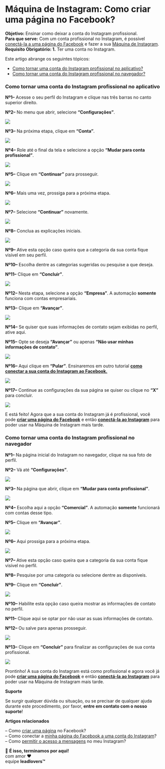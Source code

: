 # Máquina de Instagram: Como criar uma página no Facebook?

**Objetivo:** Ensinar como deixar a conta do Instagram profissional.\
**Para que serve:** Com um conta profissional no Instagram, é possível [conectá-la a uma página do Facebook](https://suporte.love/maquina-de-instagram-como-conectar-a-pagina-do-facebook-ao-perfil-profissional-do-instagram/) e fazer a sua [Máquina de Instagram](https://suporte.love/maquina-de-instagram-primeiros-passos/).\
**Requisito Obrigatório: 1.** Ter uma conta no Instagram.&#x20;

Este artigo abrange os seguintes tópicos:

* [Como tornar uma conta do Instagram profissional no aplicativo?](broken-reference)
* [Como tornar uma conta do Instagram profissional no navegador?](broken-reference)

### **Como tornar uma conta do Instagram profissional no aplicativo** <a href="#no-aplicativo" id="no-aplicativo"></a>

**Nº1–** Acesse o seu perfil do Instagram e clique nas três barras no canto superior direito.

**Nº2–** No menu que abrir, selecione **“Configurações”**.

![](https://suporte.love/wp-content/uploads/2022/12/img01-2-143x300.jpeg)

**Nº3–** Na próxima etapa, clique em **“Conta”**.

![](https://suporte.love/wp-content/uploads/2022/12/img02-2-143x300.jpeg)

**Nº4–** Role até o final da tela e selecione a opção **“Mudar para conta profissional”**.

![](https://suporte.love/wp-content/uploads/2022/12/img03-2-143x300.jpeg)

**Nº5–** Clique em **“Continuar”** para prosseguir.

![](https://suporte.love/wp-content/uploads/2022/12/img04-1-143x300.jpeg)

**Nº6–** Mais uma vez, prossiga para a próxima etapa.

![](https://suporte.love/wp-content/uploads/2022/12/img05-2-143x300.jpeg)

**Nº7–** Selecione **“Continuar”** novamente.

![](https://suporte.love/wp-content/uploads/2022/12/img06-2-143x300.jpeg)

**Nº8–** Conclua as explicações iniciais.

![](https://suporte.love/wp-content/uploads/2022/12/img07-2-143x300.jpeg)

**Nº9–** Ative esta opção caso queira que a categoria da sua conta fique visível em seu perfil.

**Nº10–** Escolha dentre as categorias sugeridas ou pesquise a que deseja.

**Nº11–** Clique em **“Concluir”**.

![](https://suporte.love/wp-content/uploads/2022/12/img08-1-167x300.jpeg)

**Nº12–** Nesta etapa, selecione a opção **“Empresa”**. A automação **somente** funciona com contas empresariais.

**Nº13–** Clique em **“Avançar”**.

![](https://suporte.love/wp-content/uploads/2022/12/img09-161x300.jpeg)

**Nº14–** Se quiser que suas informações de contato sejam exibidas no perfil, ative aqui.

**Nº15–** Opte se deseja **“Avançar”** ou apenas **“Não usar minhas informações de contato”**.

![](https://suporte.love/wp-content/uploads/2022/12/img10-168x300.jpeg)

**Nº16–** Aqui clique em **“Pular”**. Ensinaremos em outro tutorial [**como conectar a sua conta do Instagram ao Facebook.**](https://suporte.love/maquina-de-instagram-como-conectar-a-pagina-do-facebook-ao-perfil-profissional-do-instagram/)

![](https://suporte.love/wp-content/uploads/2022/12/img11-140x300.jpeg)

**Nº17–** Continue as configurações da sua página se quiser ou clique no **“X”** para concluir.

![](https://suporte.love/wp-content/uploads/2022/12/img12-143x300.jpeg)

E está feito! Agora que a sua conta do Instagram já é profissional, você pode [**criar uma página do Facebook**](https://suporte.love/maquina-de-instagram-como-criar-uma-pagina-no-facebook/) e então [**conectá-la ao Instagram**](https://suporte.love/maquina-de-instagram-como-conectar-a-pagina-do-facebook-ao-perfil-profissional-do-instagram/) para poder usar na Máquina de Instagram mais tarde.

### **Como tornar uma conta do Instagram profissional no navegador** <a href="#no-navegador" id="no-navegador"></a>

**Nº1–** Na página inicial do Instagram no navegador, clique na sua foto de perfil.

**Nº2–** Vá até **“Configurações”**.

![](https://suporte.love/wp-content/uploads/2022/12/img13-300x146.png)

**Nº3–** Na página que abrir, clique em **“Mudar para conta profissional”**.

![](https://suporte.love/wp-content/uploads/2022/12/img14-300x146.png)

**Nº4–** Escolha aqui a opção **“Comercial”**. A automação **somente** funcionará com contas desse tipo.

**Nº5–** Clique em **“Avançar”**.

![](https://suporte.love/wp-content/uploads/2022/12/img15-300x146.png)

**Nº6–** Aqui prossiga para a próxima etapa.

![](https://suporte.love/wp-content/uploads/2022/12/img16-300x146.png)

**Nº7–** Ative esta opção caso queira que a categoria da sua conta fique visível no perfil.

**Nº8–** Pesquise por uma categoria ou selecione dentre as disponíveis.

**Nº9–** Clique em **“Concluir”**.

![](https://suporte.love/wp-content/uploads/2022/12/img17-300x146.png)

**Nº10–** Habilite esta opção caso queira mostrar as informações de contato no perfil.

**Nº11–** Clique aqui se optar por não usar as suas informações de contato.

**Nº12–** Ou salve para apenas prosseguir.

![](https://suporte.love/wp-content/uploads/2022/12/img18-300x146.png)

**Nº13–** Clique em **“Concluir”** para finalizar as configurações de sua conta profissional.

![](https://suporte.love/wp-content/uploads/2022/12/img19-300x146.png)

Prontinho! A sua conta do Instagram está como profissional e agora você já pode [**criar uma página do Facebook**](https://suporte.love/maquina-de-instagram-como-criar-uma-pagina-no-facebook/) e então [**conectá-la ao Instagram**](https://suporte.love/maquina-de-instagram-como-conectar-a-pagina-do-facebook-ao-perfil-profissional-do-instagram/) para poder usar na Máquina de Instagram mais tarde.

**Suporte**

Se surgir qualquer dúvida ou situação, ou se precisar de qualquer ajuda durante este procedimento, por favor, **entre em contato com o nosso suporte**!

**Artigos relacionados**

– Como [criar uma página](https://suporte.love/maquina-de-instagram-como-criar-uma-pagina-no-facebook/) no Facebook?\
– Como conectar a [minha página do Facebook a uma conta do Instagram](https://suporte.love/maquina-de-instagram-como-conectar-a-pagina-do-facebook-ao-perfil-profissional-do-instagram/)?\
– Como [permitir o acesso a mensagens](https://suporte.love/maquina-de-instagram-como-permitir-o-acesso-a-mensagens-em-minha-conta-do-instagram/) no meu Instagram?

🏁 **É isso, terminamos por aqui!**\
com amor ❤\
equipe **leadlovers™**
